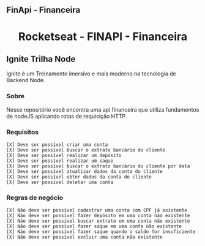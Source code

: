 ## FinApi - Financeira

<h1 align="center">
  Rocketseat - FINAPI - Financeira
</h1>

## Ignite Trilha Node 
Ignite é um Treinamento imersivo e mais moderno na tecnologia de Backend Node.

### Sobre
Nesse repositório você encontra uma api financeira que utiliza fundamentos de nodeJS aplicando rotas de requisição HTTP.

### Requisitos

    [X] Deve ser possível criar uma conta
    [X] Deve ser possível buscar o extrato bancário do cliente
    [X] Deve ser possível realizar um depósito
    [X] Deve ser possível realizar um saque
    [X] Deve ser possível buscar o extrato bancário do cliente por data
    [X] Deve ser possível atualizar dados da conta do cliente
    [X] Deve ser possível obter dados da conta do cliente
    [X] Deve ser possível deletar uma conta

### Regras de negócio

    [X] Não deve ser possível cadastrar uma conta com CPF já existente
    [X] Não deve ser possível fazer depósito em uma conta não existente
    [X] Não deve ser possível buscar extrato em uma conta não existente
    [X] Não deve ser possível fazer saque em uma conta não existente
    [X] Não deve ser possível fazer saque quando o saldo for insuficiente
    [X] Não deve ser possível excluir uma conta não existente


